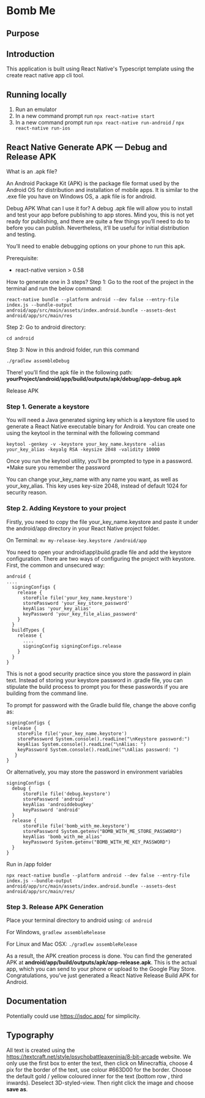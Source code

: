 # Bomb Me

## Purpose

## Introduction

This application is built using React Native's Typescript template using the create react native app cli tool.

## Running locally

1. Run an emulator
2. In a new command prompt run `npx react-native start`
3. In a new command prompt run `npx react-native run-android` / `npx react-native run-ios`

## React Native Generate APK — Debug and Release APK

What is an .apk file?

An Android Package Kit (APK) is the package file format used by the Android OS for distribution and installation of mobile apps. It is similar to the .exe file you have on Windows OS, a .apk file is for android.

Debug APK
What can I use it for?
A debug .apk file will allow you to install and test your app before publishing to app stores. Mind you, this is not yet ready for publishing, and there are quite a few things you’ll need to do to before you can publish. Nevertheless, it’ll be useful for initial distribution and testing.

You’ll need to enable debugging options on your phone to run this apk.

Prerequisite:

- react-native version > 0.58

How to generate one in 3 steps?
Step 1: Go to the root of the project in the terminal and run the below command:

```
react-native bundle --platform android --dev false --entry-file index.js --bundle-output android/app/src/main/assets/index.android.bundle --assets-dest android/app/src/main/res
```

Step 2: Go to android directory:

`cd android`

Step 3: Now in this android folder, run this command

`./gradlew assembleDebug`

There! you’ll find the apk file in the following path:
**yourProject/android/app/build/outputs/apk/debug/app-debug.apk**

Release APK

### Step 1. Generate a keystore

You will need a Java generated signing key which is a keystore file used to generate a React Native executable binary for Android. You can create one using the keytool in the terminal with the following command

```
keytool -genkey -v -keystore your_key_name.keystore -alias your_key_alias -keyalg RSA -keysize 2048 -validity 10000
```

Once you run the keytool utility, you’ll be prompted to type in a password. \*Make sure you remember the password

You can change your_key_name with any name you want, as well as your_key_alias. This key uses key-size 2048, instead of default 1024 for security reason.

### Step 2. Adding Keystore to your project

Firstly, you need to copy the file your_key_name.keystore and paste it under the android/app directory in your React Native project folder.

On Terminal: `mv my-release-key.keystore /android/app`

You need to open your android\app\build.gradle file and add the keystore configuration. There are two ways of configuring the project with keystore. First, the common and unsecured way:

```
android {
....
  signingConfigs {
    release {
      storeFile file('your_key_name.keystore')
      storePassword 'your_key_store_password'
      keyAlias 'your_key_alias'
      keyPassword 'your_key_file_alias_password'
    }
  }
  buildTypes {
    release {
      ....
      signingConfig signingConfigs.release
    }
  }
}
```

This is not a good security practice since you store the password in plain text. Instead of storing your keystore password in .gradle file, you can stipulate the build process to prompt you for these passwords if you are building from the command line.

To prompt for password with the Gradle build file, change the above config as:

```
signingConfigs {
  release {
    storeFile file('your_key_name.keystore')
    storePassword System.console().readLine("\nKeystore password:")
    keyAlias System.console().readLine("\nAlias: ")
    keyPassword System.console().readLine("\nAlias password: ")
   }
}
```

Or alternatively, you may store the password in environment variables

```
signingConfigs {
  debug {
      storeFile file('debug.keystore')
      storePassword 'android'
      keyAlias 'androiddebugkey'
      keyPassword 'android'
  }
  release {
      storeFile file('bomb_with_me.keystore')
      storePassword System.getenv("BOMB_WITH_ME_STORE_PASSWORD")
      keyAlias 'bomb_with_me_alias'
      keyPassword System.getenv("BOMB_WITH_ME_KEY_PASSWORD")
  }
}
```

Run in /app folder

```
npx react-native bundle --platform android --dev false --entry-file index.js --bundle-output android/app/src/main/assets/index.android.bundle --assets-dest android/app/src/main/res/
```

### Step 3. Release APK Generation

Place your terminal directory to android using:
`cd android`

For Windows,
`gradlew assembleRelease`

For Linux and Mac OSX:
`./gradlew assembleRelease`

As a result, the APK creation process is done. You can find the generated APK at **android/app/build/outputs/apk/app-release.apk**. This is the actual app, which you can send to your phone or upload to the Google Play Store. Congratulations, you’ve just generated a React Native Release Build APK for Android.

## Documentation

Potentially could use https://jsdoc.app/ for simplicity.

## Typography

All text is created using the https://textcraft.net/style/psychobattleaxeninja/8-bit-arcade website. We only use the first box to enter the text, then click on Minecraftia, choose 4 pix for the border of the text, use colour #663D00 for the border. Choose the default gold / yellow coloured inner for the text (bottom row , third inwards). Deselect 3D-styled-view. Then right click the image and choose **save as**.
